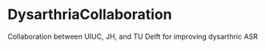 # DysarthriaCollaboration
Collaboration between UIUC, JH, and TU Delft for improving dysarthric ASR
